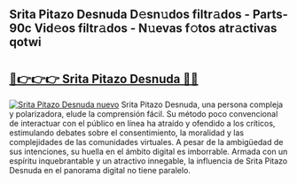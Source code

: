 ## Srita Pitazo Desnuda D𝚎sn𝚞dos filtr𝚊dos - Parts-90c Vid𝚎os filtr𝚊dos - N𝚞evas f𝚘tos atr𝚊ctivas qotwi

# <h2><a href="http://mb4m8y8.tromn.icu/?c=Srita+Pitazo+Desnuda">🔗👉👉👉 Srita Pitazo Desnuda 🔗🔗</a></h2>

[![Srita Pitazo Desnuda nuevo](https://i.imgur.com/pEAQMta.gif)](http://mb4m8y8.tromn.icu/?c=Srita+Pitazo+Desnuda)
Srita Pitazo Desnuda, una persona compleja y polarizadora, elude la comprensión fácil. Su método poco convencional de interactuar con el público en línea ha atraído y ofendido a los críticos, estimulando debates sobre el consentimiento, la moralidad y las complejidades de las comunidades virtuales. A pesar de la ambigüedad de sus intenciones, su huella en el ámbito digital es imborrable. Armada con un espíritu inquebrantable y un atractivo innegable, la influencia de Srita Pitazo Desnuda en el panorama digital no tiene paralelo.
